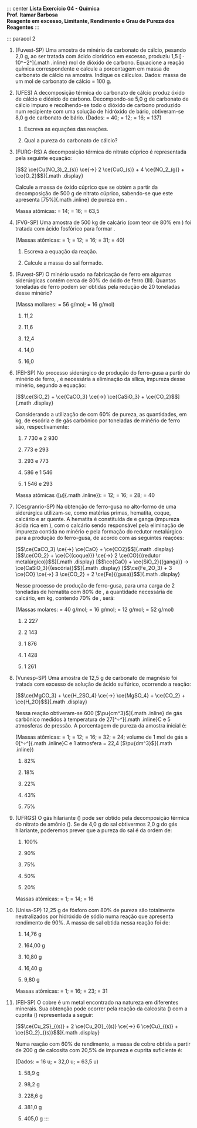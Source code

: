 ::: center
**Lista Exercício 04 - Química**\
**Prof. Itamar Barbosa**\
**Reagente em excesso, Limitante, Rendimento e Grau de Pureza dos
Reagentes**
:::

::: paracol
2

1.  (Fuvest-SP) Uma amostra de minério de carbonato de cálcio, pesando
    2,0 g, ao ser tratada com ácido clorídrico em excesso, produziu 1,5
    [ ⋅ 10^−2^]{.math .inline} mol de dióxido de carbono. Equacione a
    reação química correspondente e calcule a porcentagem em massa de
    carbonato de cálcio na amostra. Indique os cálculos. Dados: massa de
    um mol de carbonato de cálcio = 100 g.

2.  (UFES) A decomposição térmica do carbonato de cálcio produz óxido de
    cálcio e dióxido de carbono. Decompondo-se 5,0 g de carbonato de
    cálcio impuro e recolhendo-se todo o dióxido de carbono produzido
    num recipiente com uma solução de hidróxido de bário, obtiveram-se
    8,0 g de carbonato de bário. (Dados: = 40; = 12; = 16; = 137)

    1.  Escreva as equações das reações.

    2.  Qual a pureza do carbonato de cálcio?

3.  (FURG-RS) A decomposição térmica do nitrato cúprico é representada
    pela seguinte equação:

    [\$\$2 \\ce{Cu(NO_3)\_2\_(s)} \\ce{-\>} 2 \\ce{CuO\_(s)} + 4
    \\ce{NO_2\_(g)} + \\ce{O_2}\$\$]{.math .display}

    Calcule a massa de óxido cúprico que se obtém a partir da
    decomposição de 500 g de nitrato cúprico, sabendo-se que este
    apresenta [75%]{.math .inline} de pureza em .

    Massa atômicas: = 14; = 16; = 63,5

4.  (FVG-SP) Uma amostra de 500 kg de calcário (com teor de 80% em ) foi
    tratada com ácido fosfórico para formar .

    (Massas atômicas: = 1; = 12; = 16; = 31; = 40)

    1.  Escreva a equação da reação.

    2.  Calcule a massa do sal formado.

5.  (Fuvest-SP) O minério usado na fabricação de ferro em algumas
    siderúrgicas contém cerca de 80% de óxido de ferro (III). Quantas
    toneladas de ferro podem ser obtidas pela redução de 20 toneladas
    desse minério?

    (Massa mollares: = 56 g/mol; = 16 g/mol)

    1.  11,2

    2.  11,6

    3.  12,4

    4.  14,0

    5.  16,0

6.  (FEI-SP) No processo siderúrgico de produção do ferro-gusa a partir
    do minério de ferro, , é necessária a eliminação da sílica, impureza
    desse minério, segundo a equação:

    [\$\$\\ce{SiO_2} + \\ce{CaCO_3} \\ce{-\>} \\ce{CaSiO_3} +
    \\ce{CO_2}\$\$]{.math .display}

    Considerando a utilização de com 60% de pureza, as quantidades, em
    kg, de escória e de gás carbônico por toneladas de minério de ferro
    são, respectivamente:

    1.  7 730 e 2 930

    2.  773 e 293

    3.  293 e 773

    4.  586 e 1 546

    5.  1 546 e 293

    Massa atômicas ([*μ*]{.math .inline}): = 12; = 16; = 28; = 40

7.  (Cesgranrio-SP) Na obtenção de ferro-gusa no alto-formo de uma
    siderúrgica utilizam-se, como matérias primas, hematita, coque,
    calcário e ar quente. A hematita é constituída de e ganga (impureza
    ácida rica em ), com o calcário sendo responsável pela eliminação de
    impureza contida no minério e pela formação do redutor metalúrgico
    para a produção do ferro-gusa, de acordo com as seguintes reações:

    [\$\$\\ce{CaCO_3} \\ce{-\>} \\ce{CaO} + \\ce{CO2}\$\$]{.math
    .display} [\$\$\\ce{CO_2} + \\ce{C{(coque)}} \\ce{-\>} 2
    \\ce{CO}{(redutor metalúrgico)}\$\$]{.math .display}
    [\$\$\\ce{CaO} + \\ce{SiO_2}{(ganga)} -\>
    \\ce{CaSiO_3}{(escória)}\$\$]{.math .display} [\$\$\\ce{Fe_2O_3} + 3
    \\ce{CO} \\ce{-\>} 3 \\ce{CO_2} + 2 \\ce{Fe}{(gusa)}\$\$]{.math
    .display}

    Nesse processo de produção de ferro-gusa, para uma carga de 2
    toneladas de hematita com 80% de , a quantidade necessária de
    calcário, em kg, contendo 70% de , será:

    (Massas molares: = 40 g/mol; = 16 g/mol; = 12 g/mol; = 52 g/mol)

    1.  2 227

    2.  2 143

    3.  1 876

    4.  1 428

    5.  1 261

8.  (Vunesp-SP) Uma amostra de 12,5 g de carbonato de magnésio foi
    tratada com excesso de solução de ácido sulfúrico, ocorrendo a
    reação:

    [\$\$\\ce{MgCO_3} + \\ce{H_2SO_4} \\ce{-\>} \\ce{MgSO_4} +
    \\ce{CO_2} + \\ce{H_2O}\$\$]{.math .display}

    Nessa reação obtiveram-se 600 [\$\\pu{cm\^3}\$]{.math .inline} de
    gás carbônico medidos à temperatura de 27[^∘^]{.math .inline}C e 5
    atmosferas de pressão. A porcentagem de pureza da amostra inicial é:

    (Massas atômicas: = 1; = 12; = 16; = 32; = 24; volume de 1 mol de
    gás a 0[^∘^]{.math .inline}C e 1 atmosfera = 22,4
    [\$\\pu{dm\^3}\$]{.math .inline})

    1.  82%

    2.  18%

    3.  22%

    4.  43%

    5.  75%

9.  (UFRGS) O gás hilariante () pode ser obtido pela decomposição
    térmica do nitrato de amônio (). Se de 4,0 g do sal obtivermos 2,0 g
    do gás hilariante, poderemos prever que a pureza do sal é da ordem
    de:

    1.  100%

    2.  90%

    3.  75%

    4.  50%

    5.  20%

    Massas atômicas: = 1; = 14; = 16

10. (Unisa-SP) 12,25 g de fósforo com 80% de pureza são totalmente
    neutralizados por hidróxido de sódio numa reação que apresenta
    rendimento de 90%. A massa de sal obtida nessa reação foi de:

    1.  14,76 g

    2.  164,00 g

    3.  10,80 g

    4.  16,40 g

    5.  9,80 g

    Massas atômicas: = 1; = 16; = 23; = 31

11. (FEI-SP) O cobre é um metal encontrado na natureza em diferentes
    minerais. Sua obtenção pode ocorrer pela reação da calcosita () com
    a cuprita () representada a seguir:

    [\$\$\\ce{Cu_2S}\_{(s)} + 2 \\ce{Cu_2O}\_{(s)} \\ce{-\>} 6
    \\ce{Cu}\_{(s)} + \\ce{SO_2}\_{(s)}\$\$]{.math .display}

    Numa reação com 60% de rendimento, a massa de cobre obtida a partir
    de 200 g de calcosita com 20,5% de impureza e cuprita suficiente é:

    (Dados: = 16 u; = 32,0 u; = 63,5 u)

    1.  58,9 g

    2.  98,2 g

    3.  228,6 g

    4.  381,0 g

    5.  405,0 g
:::
